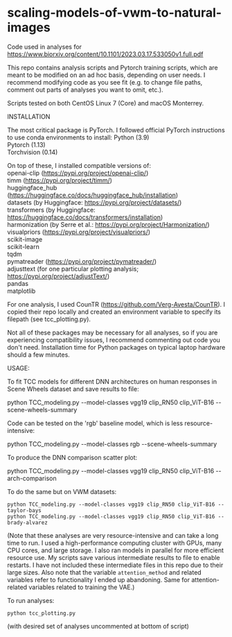 # scaling-models-of-vwm-to-natural-images
Code used in analyses for https://www.biorxiv.org/content/10.1101/2023.03.17.533050v1.full.pdf
 
This repo contains analysis scripts and Pytorch training scripts, which are meant to be modified on an ad hoc basis, depending on user needs.
I recommend modifying code as you see fit (e.g. to change file paths, comment out parts of analyses you want to omit, etc.).

Scripts tested on both CentOS Linux 7 (Core) and macOS Monterrey.
 
INSTALLATION
 
The most critical package is PyTorch. I followed official PyTorch instructions to use conda environments to install: 
Python (3.9)  
Pytorch (1.13)  
Torchvision (0.14)  
 
On top of these, I installed compatible versions of:  
openai-clip (https://pypi.org/project/openai-clip/)  
timm (https://pypi.org/project/timm/)  
huggingface_hub (https://huggingface.co/docs/huggingface_hub/installation)  
datasets (by Huggingface: https://pypi.org/project/datasets/)  
transformers (by Huggingface: https://huggingface.co/docs/transformers/installation)  
harmonization (by Serre et al.: https://pypi.org/project/Harmonization/)  
visualpriors (https://pypi.org/project/visualpriors/)  
scikit-image  
scikit-learn  
tqdm  
pymatreader (https://pypi.org/project/pymatreader/)  
adjusttext (for one particular plotting analysis; https://pypi.org/project/adjustText/)  
pandas  
matplotlib  
 
For one analysis, I used CounTR (https://github.com/Verg-Avesta/CounTR). I copied their repo locally and created an environment variable to specify its filepath (see tcc_plotting.py).
 
Not all of these packages may be necessary for all analyses, so if you are experiencing compatibility issues, I recommend commenting out code you don't need. Installation time for Python packages on typical laptop hardware should a few minutes.

 
USAGE: 
 
To fit TCC models for different DNN architectures on human responses in Scene Wheels dataset and save results to file: 
 
python TCC_modeling.py --model-classes vgg19 clip_RN50 clip_ViT-B16 --scene-wheels-summary  

Code can be tested on the 'rgb' baseline model, which is less resource-intensive:

python TCC_modeling.py --model-classes rgb --scene-wheels-summary  
 
To produce the DNN comparison scatter plot:  
 
python TCC_modeling.py --model-classes vgg19 clip_RN50 clip_ViT-B16 --arch-comparison  
 
To do the same but on VWM datasets: 
  
`python TCC_modeling.py --model-classes vgg19 clip_RN50 clip_ViT-B16 --taylor-bays`  
`python TCC_modeling.py --model-classes vgg19 clip_RN50 clip_ViT-B16 --brady-alvarez`  
 
(Note that these analyses are very resource-intensive and can take a long time to run. I used a high-performance computing cluster with GPUs, many CPU cores, and large storage. I also ran models in parallel for more efficient resource use. My scripts save various intermediate results to file to enable restarts. I have not included these intermediate files in this repo due to their large sizes. Also note that the variable `attention_method` and related variables refer to functionality I ended up abandoning. Same for attention-related variables related to training the VAE.) 
 
To run analyses:  
 
`python tcc_plotting.py`  
 
(with desired set of analyses uncommented at bottom of script) 

